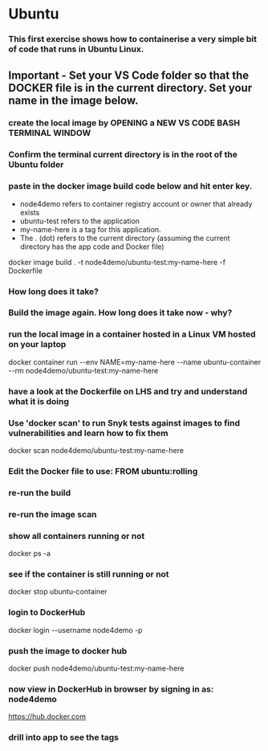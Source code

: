 # Ubuntu

### This first exercise shows how to containerise a very simple bit of code that runs in Ubuntu Linux. 

## Important - Set your VS Code folder so that the DOCKER file is in the current directory. Set your name in the image below.

### create the local image by OPENING a NEW VS CODE BASH TERMINAL WINDOW  
### Confirm the terminal current directory is in the root of the Ubuntu folder
### paste in the docker image build code below and hit enter key.
- node4demo refers to container registry account or owner that already exists
- ubuntu-test refers to the application 
- my-name-here is a tag for this application. 
- The . (dot) refers to the current directory (assuming the current directory has the app code and Docker file)

docker image build . -t node4demo/ubuntu-test:my-name-here -f Dockerfile

### How long does it take?

### Build the image again. How long does it take now - why?

### run the local image in a container hosted in a Linux VM hosted on your laptop

docker container run --env NAME=my-name-here --name ubuntu-container --rm  node4demo/ubuntu-test:my-name-here 

### have a look at the Dockerfile on LHS and try and understand what it is doing

### Use 'docker scan' to run Snyk tests against images to find vulnerabilities and learn how to fix them
docker scan node4demo/ubuntu-test:my-name-here

### Edit the Docker file to use: FROM ubuntu:rolling 
### re-run the build
### re-run the image scan 

### show all containers running or not
docker ps -a

### see if the container is still running or not
docker stop ubuntu-container 

### login to DockerHub
docker login --username node4demo -p <password>

### push the image to docker hub
docker push node4demo/ubuntu-test:my-name-here

### now view in DockerHub in browser by signing in as: node4demo 
https://hub.docker.com

### drill into app to see the tags
